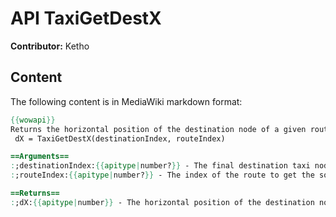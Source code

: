 # API TaxiGetDestX

**Contributor:** Ketho

## Content

The following content is in MediaWiki markdown format:

```mediawiki
{{wowapi}}
Returns the horizontal position of the destination node of a given route to the destination.
 dX = TaxiGetDestX(destinationIndex, routeIndex)

==Arguments==
:;destinationIndex:{{apitype|number?}} - The final destination taxi node.
:;routeIndex:{{apitype|number?}} - The index of the route to get the source from.

==Returns==
:;dX:{{apitype|number}} - The horizontal position of the destination node for the route.
```